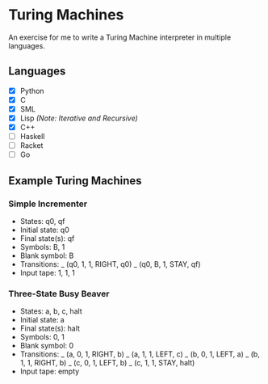# Turing Machines

An exercise for me to write a Turing Machine interpreter in multiple languages.

## Languages

- [x] Python
- [x] C
- [x] SML
- [x] Lisp _(Note: Iterative and Recursive)_
- [x] C++
- [ ] Haskell
- [ ] Racket
- [ ] Go

## Example Turing Machines

### Simple Incrementer

- States: q0, qf
- Initial state: q0
- Final state(s): qf
- Symbols: B, 1
- Blank symbol: B
- Transitions:
  _ (q0, 1, 1, RIGHT, q0)
  _ (q0, B, 1, STAY, qf)
- Input tape: 1, 1, 1

### Three-State Busy Beaver

- States: a, b, c, halt
- Initial state: a
- Final state(s): halt
- Symbols: 0, 1
- Blank symbol: 0
- Transitions:
  _ (a, 0, 1, RIGHT, b)
  _ (a, 1, 1, LEFT, c)
  _ (b, 0, 1, LEFT, a)
  _ (b, 1, 1, RIGHT, b)
  _ (c, 0, 1, LEFT, b)
  _ (c, 1, 1, STAY, halt)
- Input tape: empty
